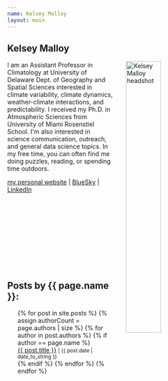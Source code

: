 ```yaml
---
name: Kelsey Malloy
layout: main
---
```


<article class="article-page">
  <div class="page-content">
    <h2>Kelsey Malloy</h2>
    <p><img src="{{ site.url }}/assets/img/Malloy_headshot.jpg" alt="Kelsey Malloy headshot" width="40%" align="right" hspace="30">I am an Assistant Professor in Climatology at University of Delaware Dept. of Geography and Spatial Sciences interested in climate variability, climate dynamics, weather-climate interactions, and predictability. I received my Ph.D. in Atmospheric Sciences from University of Miami Rosenstiel School. I'm also interested in science communication, outreach, and general data science topics. In my free time, you can often find me doing puzzles, reading, or spending time outdoors. </p>
    <a href="https://kelseymalloy.github.io/" target="_blank">my personal website</a> | <a href="https://bsky.app/profile/kmalloy.bsky.social" target="_blank">BlueSky</a> | <a href="www.linkedin.com/in/kelsey-malloy-phd-5a2551149" target="_blank">LinkedIn</a><br><br><br><br><br><br><br><br><br><br><br>
    <h2>Posts by {{ page.name }}:</h2>
    <ul>
    {% for post in site.posts %}
      {% assign authorCount = page.authors | size %}
      {% for author in post.authors %}
        {% if author == page.name %}
          <div class="tag-list">
            <span><a href="{{ site.baseurl }}{{ post.url }}">{{ post.title }}</a></span>
            <small><span>| {{ post.date | date_to_string }}</span></small>
          </div>
        {% endif %}
      {% endfor %}
    {% endfor %}
    </ul>
  </div> <!-- End Page Content -->
</article> <!-- End Article Page -->
